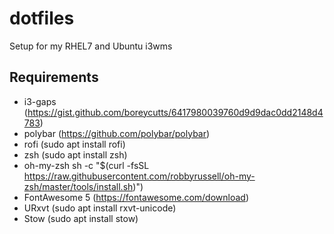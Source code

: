 # dotfiles
Setup for my RHEL7 and Ubuntu i3wms

## Requirements

- i3-gaps (https://gist.github.com/boreycutts/6417980039760d9d9dac0dd2148d4783)
- polybar (https://github.com/polybar/polybar)
- rofi (sudo apt install rofi)
 - zsh (sudo apt install zsh)
- oh-my-zsh sh -c "$(curl -fsSL https://raw.githubusercontent.com/robbyrussell/oh-my-zsh/master/tools/install.sh)")
- FontAwesome 5 (https://fontawesome.com/download)
- URxvt (sudo apt install rxvt-unicode)
- Stow (sudo apt install stow)
